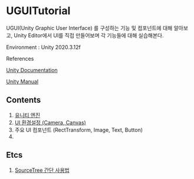 # UGUITutorial

UGUI(Unity Graphic User Interface) 를 구성하는 기능 및 컴포넌트에 대해 알아보고, Unity Editor에서 UI를 직접 만들어보며 각 기능들에 대해 실습해본다.

Environment : Unity 2020.3.12f

References

[Unity Documentation](https://docs.unity3d.com/kr/2020.3/Manual/com.unity.ugui.html)

[Unity Manual](https://docs.unity3d.com/Packages/com.unity.ugui@1.0/manual/index.html)

## Contents

1. [유니티 엔진](./Descriptions/UnityEngine_1.md)
2. [UI 환경설정 (Camera, Canvas)](./Descriptions/UIPreference_2.md)
3. 주요 UI 컴포넌트 (RectTransform, Image, Text, Button)
4. 

## Etcs

1. [SourceTree 간단 사용법](./Descriptions/SourceTree_1.md)
